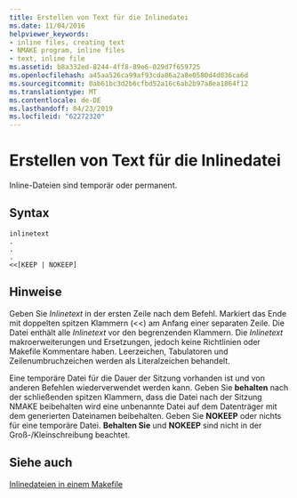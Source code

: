 ```yaml
---
title: Erstellen von Text für die Inlinedatei
ms.date: 11/04/2016
helpviewer_keywords:
- inline files, creating text
- NMAKE program, inline files
- text, inline file
ms.assetid: b8a332ed-8244-4ff8-89e6-029d7f659725
ms.openlocfilehash: a45aa526ca99af93cda86a2a8e0580d4d036ca6d
ms.sourcegitcommit: 0ab61bc3d2b6cfbd52a16c6ab2b97a8ea1864f12
ms.translationtype: MT
ms.contentlocale: de-DE
ms.lasthandoff: 04/23/2019
ms.locfileid: "62272320"
---
```

# <a name="creating-inline-file-text"></a>Erstellen von Text für die Inlinedatei

Inline-Dateien sind temporär oder permanent.

## <a name="syntax"></a>Syntax

```
inlinetext
.
.
.
<<[KEEP | NOKEEP]
```

## <a name="remarks"></a>Hinweise

Geben Sie *Inlinetext* in der ersten Zeile nach dem Befehl. Markiert das Ende mit doppelten spitzen Klammern (<<) am Anfang einer separaten Zeile. Die Datei enthält alle *Inlinetext* vor den begrenzenden Klammern. Die *Inlinetext* makroerweiterungen und Ersetzungen, jedoch keine Richtlinien oder Makefile Kommentare haben. Leerzeichen, Tabulatoren und Zeilenumbruchzeichen werden als Literalzeichen behandelt.

Eine temporäre Datei für die Dauer der Sitzung vorhanden ist und von anderen Befehlen wiederverwendet werden kann. Geben Sie **behalten** nach der schließenden spitzen Klammern, dass die Datei nach der Sitzung NMAKE beibehalten wird eine unbenannte Datei auf dem Datenträger mit dem generierten Dateinamen beibehalten. Geben Sie **NOKEEP** oder nichts für eine temporäre Datei. **Behalten Sie** und **NOKEEP** sind nicht in der Groß-/Kleinschreibung beachtet.

## <a name="see-also"></a>Siehe auch

[Inlinedateien in einem Makefile](inline-files-in-a-makefile.md)
